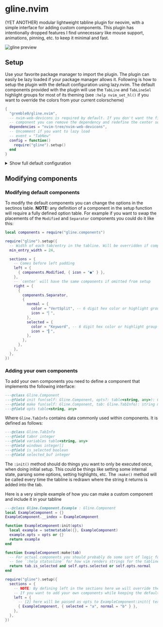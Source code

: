 # gline.nvim
(YET ANOTHER) modular lightweight tabline plugin for neovim, with a simple interface for adding custom components. This plugin has intentionally dropped features I find unnecessary like mouse support, animations, pinning, etc. to keep it minimal and fast.

![gline preview](https://github.com/gremble0/gline.nvim/assets/45577341/73f7f507-3853-46a8-9328-ddf0c7b9e558)

## Setup
Use your favorite package manager to import the plugin. The plugin can easily be lazy loaded if your package manager allows it. Following is how to setup the plugin with the default configuration using lazy.nvim. The default components provided with the plugin will use the `TabLine` and `TabLineSel` highlight groups for most of its theming (see `:help nvim_set_hl()` if you want to override the colors from your current colorscheme)
```lua
{
  "gremble0/gline.nvim",
  -- nvim-web-devicons is required by default. If you don't want the file type icon
  -- component you can remove the dependency and redefine the center section in the setup (see below)
  dependencies = "nvim-tree/nvim-web-devicons",
  -- Uncomment if you want to lazy load
  -- event = "TabNew"
  config = function()
    require("gline").setup()
  end
}
```

<details>
<summary>Show full default configuration</summary>
<br>

```lua
local components = require("gline.components")

require("gline").setup({
  -- Width of each tab/entry in the tabline. Will be overridden if components are bigger than this
  min_entry_width = 24,

  sections = {
    -- Comes before left padding
    left = {
      {
        components.Separator,
        {
          normal = {
            color = "VertSplit", -- 6 digit hex color or highlight group
            icon = "▏",
          },
          selected = {
            color = "Keyword", -- 6 digit hex color or highlight group
            icon = "▎",
          },
        },
      },
    },
    -- Comes after left padding before right padding
    center = {
      { components.FtIcon, { colored = true } }, -- Requires nvim-web-devicons
      { components.BufName, { max_len = 16 } },
    },
    -- Comes after right padding
    right = {
      { components.Modified, { icon = "●" } },
    },
  },
})
```
</details>

## Modifying components
### Modifying default components
To modify the default components you can change the options in the sectinos table. **NOTE:** any definition of a component in the setup function will require a fully defined option table. For example if you want to swap the placements of the `Modified` and `Separator` components you could do it like this:

```lua
local components = require("gline.components")

require("gline").setup({
  -- Width of each tab/entry in the tabline. Will be overridden if components are bigger than this
  min_entry_width = 24,

  sections = {
    -- Comes before left padding
    left = {
      { components.Modified, { icon = "●" } },
    },
    -- `center` will have the same components if omitted from setup
    right = {
      {
        components.Separator,
        {
          normal = {
            color = "VertSplit", -- 6 digit hex color or highlight group
            icon = "▏",
          },
          selected = {
            color = "Keyword", -- 6 digit hex color or highlight group
            icon = "▎",
          },
        },
      },
    },
  },
})
```
### Adding your own components
To add your own components you need to define a component that implements the following interface:
```lua
---@class Gline.Component
---@field init fun(self: Gline.Component, opts?: table<string, any>): Gline.Component constructor method that initializes the factory
---@field make fun(self: Gline.Component, tab: Gline.TabInfo): string makes this components string given some tabinfo
---@field opts table<string, any>
```

Where `Gline.TabInfo` contains data commonly used within components. It is defined as follows:
```lua
---@class Gline.TabInfo
---@field tabnr integer
---@field variables table<string, any>
---@field windows integer[]
---@field is_selected boolean
---@field selected_buf integer
```

The `:init()` method should do things you want to only be executed once, when doing initial setup. This could be things like setting some internal state, parsing some options, setting highlights, etc. The `:make()` method will be called every time the tabline is redrawn where the string it returns is added into the tab.

Here is a very simple example of how you can make a custom component and include it in your tabline
```lua
---@class Gline.Component.Example : Gline.Component
local ExampleComponent = {}
ExampleComponent.__index = ExampleComponent

function ExampleComponent:init(opts)
  local example = setmetatable({}, ExampleComponent)
  example.opts = opts or {}
  return example
end

function ExampleComponent:make(tab)
  -- For actual components you should probably do some sort of logic for highlights.
  -- See `:help statusline` for how vim renders strings for the tabline
  return tab.is_selected and self.opts.selected or self.opts.normal
end

require("gline").setup({
  sections = {
    -- NOTE: By defining left in the sections here we will override the default config
    -- If you want to add your own components while keeping the defaults, copy from the default config.
    left = {
      -- [2] here will be passed as opts to ExampleComponent:init({ text = "a" })
      { ExampleComponent, { selected = "a", normal = "b" } },
    },
  },
})
```
